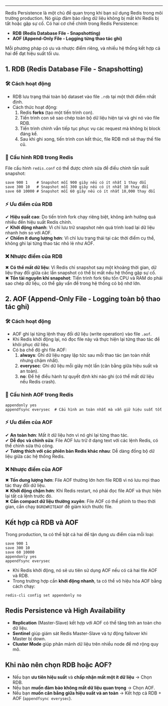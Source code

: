 
---
Redis Persistence là một chủ đề quan trọng khi bạn sử dụng Redis trong môi trường production. Nó giúp đảm bảo rằng dữ liệu không bị mất khi Redis bị tắt hoặc gặp sự cố. Có hai cơ chế chính trong Redis Persistence:

- **RDB (Redis Database File - Snapshotting)**
- **AOF (Append-Only File - Logging từng thao tác ghi)**

Mỗi phương pháp có ưu và nhược điểm riêng, và nhiều hệ thống kết hợp cả hai để đạt hiệu suất tối ưu. 

## 1. **RDB (Redis Database File - Snapshotting)**

### 🛠 **Cách hoạt động**

- RDB lưu trạng thái toàn bộ dataset vào file `.rdb` tại một thời điểm nhất định.
- Cách thức hoạt động:
    1. Redis **forks** (tạo một tiến trình con).
    2. Tiến trình con sẽ sao chép toàn bộ dữ liệu hiện tại và ghi nó vào file RDB.
    3. Tiến trình chính vẫn tiếp tục phục vụ các request mà không bị block đáng kể.
    4. Sau khi ghi xong, tiến trình con kết thúc, file RDB mới sẽ thay thế file cũ.

### 🔧 **Cấu hình RDB trong Redis**

File cấu hình `redis.conf` có thể được chỉnh sửa để điều chỉnh tần suất snapshot:
```
save 900 1    # Snapshot mỗi 900 giây nếu có ít nhất 1 thay đổi
save 300 10   # Snapshot mỗi 300 giây nếu có ít nhất 10 thay đổi
save 60 10000 # Snapshot mỗi 60 giây nếu có ít nhất 10,000 thay đổi
```

### ⚡ **Ưu điểm của RDB**

✔ **Hiệu suất cao**: Do tiến trình fork chạy riêng biệt, không ảnh hưởng quá nhiều đến hiệu suất Redis chính.  
✔ **Khởi động nhanh**: Vì chỉ lưu trữ snapshot nên quá trình load lại dữ liệu nhanh hơn so với AOF.  
✔ **Chiếm ít dung lượng hơn**: Vì chỉ lưu trạng thái tại các thời điểm cụ thể, không ghi lại từng thao tác nhỏ lẻ như AOF.

### ❌ **Nhược điểm của RDB**

✖ **Có thể mất dữ liệu**: Vì Redis chỉ snapshot sau một khoảng thời gian, dữ liệu thay đổi giữa các lần snapshot có thể bị mất nếu hệ thống gặp sự cố.  
✖ **Tốn tài nguyên khi snapshot**: Tiến trình fork tiêu tốn CPU và RAM do phải sao chép dữ liệu, có thể gây vấn đề trong hệ thống có bộ nhớ lớn.


## 2. **AOF (Append-Only File - Logging toàn bộ thao tác ghi)**

### 🛠 **Cách hoạt động**

- AOF ghi lại từng lệnh thay đổi dữ liệu (write operation) vào file `.aof`.
- Khi Redis khởi động lại, nó đọc file này và thực hiện lại từng thao tác để khôi phục dữ liệu.
- Có ba chế độ ghi file AOF:
    1. **always**: Ghi dữ liệu ngay lập tức sau mỗi thao tác (an toàn nhất nhưng chậm nhất).
    2. **everysec**: Ghi dữ liệu mỗi giây một lần (cân bằng giữa hiệu suất và an toàn).
    3. **no**: Để hệ điều hành tự quyết định khi nào ghi (có thể mất dữ liệu nếu Redis crash).

### 🔧 **Cấu hình AOF trong Redis**
```
appendonly yes
appendfsync everysec  # Cấu hình an toàn nhất mà vẫn giữ hiệu suất tốt
```
### ⚡ **Ưu điểm của AOF**

✔ **An toàn hơn**: Mất ít dữ liệu hơn vì nó ghi lại từng thao tác.  
✔ **Dễ đọc và chỉnh sửa**: File AOF lưu trữ ở dạng text với các lệnh Redis, có thể chỉnh sửa thủ công.  
✔ **Tương thích với các phiên bản Redis khác nhau**: Dễ dàng đồng bộ dữ liệu giữa các hệ thống Redis.

### ❌ **Nhược điểm của AOF**

✖ **Tốn dung lượng hơn**: File AOF thường lớn hơn file RDB vì nó lưu mọi thao tác thay đổi dữ liệu.  
✖ **Khởi động chậm hơn**: Khi Redis restart, nó phải đọc file AOF và thực hiện lại tất cả lệnh trước đó.  
✖ **Cần compact dữ liệu thường xuyên**: File AOF có thể phình to theo thời gian, cần chạy `BGREWRITEAOF` để giảm kích thước file.


## Kết hợp cả RDB và AOF
Trong production, ta có thể bật cả hai để tận dụng ưu điểm của mỗi loại:
```
save 900 1
save 300 10
save 60 10000
appendonly yes
appendfsync everysec
```
- Khi Redis khởi động, nó sẽ ưu tiên sử dụng AOF nếu có cả hai file AOF và RDB.
- Trong trường hợp cần **khởi động nhanh**, ta có thể vô hiệu hóa AOF bằng cách chạy:
```
redis-cli config set appendonly no
```

## **Redis Persistence và High Availability**

- **Replication** (Master-Slave) kết hợp với AOF có thể tăng tính an toàn cho dữ liệu.
- **Sentinel** giúp giám sát Redis Master-Slave và tự động failover khi Master bị down.
- **Cluster Mode** giúp phân mảnh dữ liệu trên nhiều node để mở rộng quy mô.

## **Khi nào nên chọn RDB hoặc AOF?**

- Nếu bạn **ưu tiên hiệu suất** và **chấp nhận mất một ít dữ liệu** → Chọn RDB.
- Nếu bạn **muốn đảm bảo không mất dữ liệu quan trọng** → Chọn AOF.
- Nếu bạn **muốn cân bằng giữa hiệu suất và an toàn** → Kết hợp cả RDB + AOF (`appendfsync everysec`).

